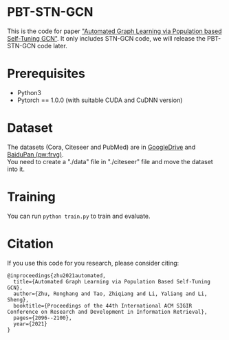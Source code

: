 # PBT-STN-GCN
This is the code for paper ["Automated Graph Learning via Population based Self-Tuning GCN"](https://dl.acm.org/doi/abs/10.1145/3404835.3463056?casa_token=XXMSM5ooVC4AAAAA:17WWDcs8gNlboXpM5t9XVyCcAUoKICtIpF-fxTFcr-WOYMI7XUPXKGED6SoqS3dbMg2LY8XNW4Nm). It only includes STN-GCN code, we will release the PBT-STN-GCN code later.


# Prerequisites
* Python3
* Pytorch == 1.0.0 (with suitable CUDA and CuDNN version)

# Dataset
The datasets (Cora, Citeseer and PubMed) are in [GoogleDrive](https://drive.google.com/file/d/1TXVTe2saZ80d26X5zhkqObhfhhTm6vyl/view?usp=sharing) and [BaiduPan (pw:frvg)](https://pan.baidu.com/s/1d5D5qApPvlYVdV5qWlUIgA).  
You need to create a "./data" file in "./citeseer" file and move the dataset into it.

# Training
You can run `python train.py` to train and evaluate.

# Citation
If you use this code for you research, please consider citing:  
```
@inproceedings{zhu2021automated,
  title={Automated Graph Learning via Population Based Self-Tuning GCN},
  author={Zhu, Ronghang and Tao, Zhiqiang and Li, Yaliang and Li, Sheng},
  booktitle={Proceedings of the 44th International ACM SIGIR Conference on Research and Development in Information Retrieval},
  pages={2096--2100},
  year={2021}
}
```
